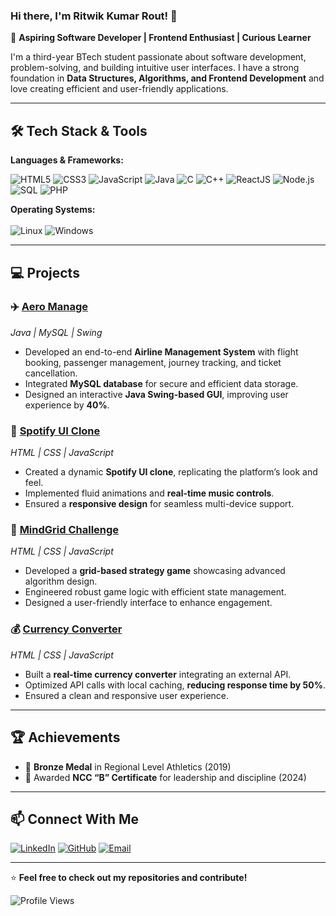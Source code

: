 ### Hi there, I'm Ritwik Kumar Rout! 👋

🚀 **Aspiring Software Developer | Frontend Enthusiast | Curious Learner**

I'm a third-year BTech student passionate about software development, problem-solving, and building intuitive user interfaces. I have a strong foundation in **Data Structures, Algorithms, and Frontend Development** and love creating efficient and user-friendly applications.

---

## 🛠️ Tech Stack & Tools

**Languages & Frameworks:**

![HTML5](https://img.shields.io/badge/HTML5-E34F26?style=for-the-badge&logo=html5&logoColor=white)
![CSS3](https://img.shields.io/badge/CSS3-1572B6?style=for-the-badge&logo=css3&logoColor=white)
![JavaScript](https://img.shields.io/badge/JavaScript-F7DF1E?style=for-the-badge&logo=javascript&logoColor=black)
![Java](https://img.shields.io/badge/Java-ED8B00?style=for-the-badge&logo=openjdk&logoColor=white)
![C](https://img.shields.io/badge/C-00599C?style=for-the-badge&logo=c&logoColor=white)
![C++](https://img.shields.io/badge/C++-00599C?style=for-the-badge&logo=c%2B%2B&logoColor=white)
![ReactJS](https://img.shields.io/badge/React-61DAFB?style=for-the-badge&logo=react&logoColor=black)
![Node.js](https://img.shields.io/badge/Node.js-43853D?style=for-the-badge&logo=node.js&logoColor=white)
![SQL](https://img.shields.io/badge/SQL-4479A1?style=for-the-badge&logo=mysql&logoColor=white)
![PHP](https://img.shields.io/badge/PHP-777BB4?style=for-the-badge&logo=php&logoColor=white)

**Operating Systems:**  
<br>
![Linux](https://img.shields.io/badge/Linux-FCC624?style=for-the-badge&logo=linux&logoColor=black)
![Windows](https://img.shields.io/badge/Windows-0078D6?style=for-the-badge&logo=windows&logoColor=white)

---

## 💻 Projects

### ✈️ [Aero Manage](#)
_Java | MySQL | Swing_
- Developed an end-to-end **Airline Management System** with flight booking, passenger management, journey tracking, and ticket cancellation.
- Integrated **MySQL database** for secure and efficient data storage.
- Designed an interactive **Java Swing-based GUI**, improving user experience by **40%**.

### 🎵 [Spotify UI Clone](#)
_HTML | CSS | JavaScript_
- Created a dynamic **Spotify UI clone**, replicating the platform’s look and feel.
- Implemented fluid animations and **real-time music controls**.
- Ensured a **responsive design** for seamless multi-device support.

### 🧠 [MindGrid Challenge](#)
_HTML | CSS | JavaScript_
- Developed a **grid-based strategy game** showcasing advanced algorithm design.
- Engineered robust game logic with efficient state management.
- Designed a user-friendly interface to enhance engagement.

### 💰 [Currency Converter](#)
_HTML | CSS | JavaScript_
- Built a **real-time currency converter** integrating an external API.
- Optimized API calls with local caching, **reducing response time by 50%**.
- Ensured a clean and responsive user experience.

---

## 🏆 Achievements

- 🥉 **Bronze Medal** in Regional Level Athletics (2019)
- 🏅 Awarded **NCC “B” Certificate** for leadership and discipline (2024)

---

## 📫 Connect With Me

[![LinkedIn](https://img.shields.io/badge/LinkedIn-0077B5?style=for-the-badge&logo=linkedin&logoColor=white)](https://linkedin.com/in/ritwikrout/)
[![GitHub](https://img.shields.io/badge/GitHub-181717?style=for-the-badge&logo=github&logoColor=white)](https://github.com/Ritwik-Rout)
[![Email](https://img.shields.io/badge/Email-D14836?style=for-the-badge&logo=gmail&logoColor=white)](mailto:ritwikrout2@gmail.com)

---

⭐ **Feel free to check out my repositories and contribute!**

![Profile Views](https://komarev.com/ghpvc/?username=Ritwik-Rout&color=blue)
